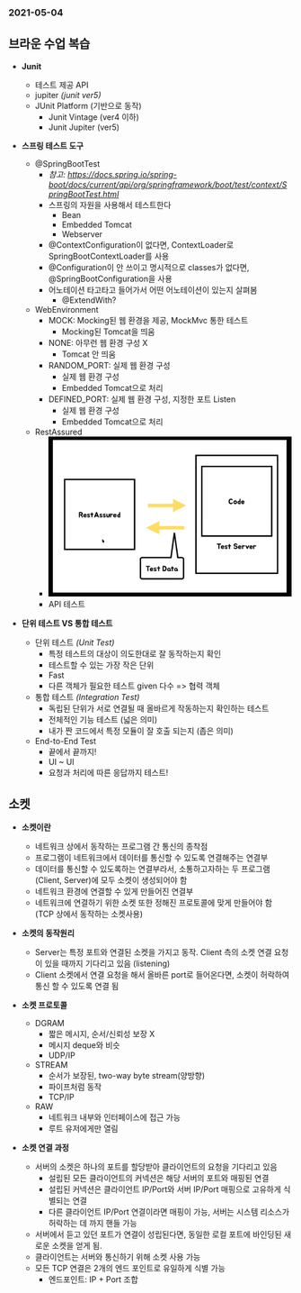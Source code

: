 ### 2021-05-04

## 브라운 수업 복습
- __Junit__
    - 테스트 제공 API
    - jupiter *(junit ver5)*
    - JUnit Platform (기반으로 동작)
        - Junit Vintage (ver4 이하)
        - Junit Jupiter (ver5)

- __스프링 테스트 도구__
    - @SpringBootTest
        - *참고: https://docs.spring.io/spring-boot/docs/current/api/org/springframework/boot/test/context/SpringBootTest.html*
        - 스프링의 자원을 사용해서 테스트한다
            - Bean
            - Embedded Tomcat
            - Webserver
        - @ContextConfiguration이 없다면, ContextLoader로 SpringBootContextLoader를 사용
        - @Configuration이 안 쓰이고 명시적으로 classes가 없다면, @SpringBootConfiguration을 사용
        - 어노테이션 타고타고 들어가서 어떤 어노테이션이 있는지 살펴봄
            - @ExtendWith?
    - WebEnvironment
        - MOCK: Mocking된 웹 환경을 제공, MockMvc 통한 테스트
            - Mocking된 Tomcat을 띄움
        - NONE: 아무런 웹 환경 구성 X
            - Tomcat 안 띄움
        - RANDOM_PORT: 실제 웹 환경 구성
            - 실제 웹 환경 구성
            - Embedded Tomcat으로 처리
        - DEFINED_PORT: 실제 웹 환경 구성, 지정한 포트 Listen
            - 실제 웹 환경 구성
            - Embedded Tomcat으로 처리
    - RestAssured
        - ![restassured](../image/restassured_2021-05-04.PNG)
        - API 테스트

- __단위 테스트 VS 통합 테스트__
    - 단위 테스트 *(Unit Test)* 
        - 특정 테스트의 대상이 의도한대로 잘 동작하는지 확인
        - 테스트할 수 있는 가장 작은 단위
        - Fast
        - 다른 객체가 필요한 테스트 given 다수 => 협력 객체
    - 통합 테스트 *(Integration Test)*
        - 독립된 단위가 서로 연결될 때 올바르게 작동하는지 확인하는 테스트
        - 전체적인 기능 테스트 (넓은 의미)
        - 내가 짠 코드에서 특정 모듈이 잘 호출 되는지 (좁은 의미)
    - End-to-End Test
        - 끝에서 끝까지!
        - UI ~ UI
        - 요청과 처리에 따른 응답까지 테스트!

## 소켓
- __소켓이란__
    - 네트워크 상에서 동작하는 프로그램 간 통신의 종착점
    - 프로그램이 네트워크에서 데이터를 통신할 수 있도록 연결해주는 연결부
    - 데이터를 통신할 수 있도록하는 연결부라서, 소통하고자하는 두 프로그램 (Client, Server)에 모두 소켓이 생성되어야 함 
    - 네트워크 환경에 연결할 수 있게 만들어진 연결부
    - 네트워크에 연결하기 위한 소켓 또한 정해진 프로토콜에 맞게 만들어야 함 (TCP 상에서 동작하는 소켓사용)

- __소켓의 동작원리__
    - Server는 특정 포트와 연결된 소켓을 가지고 동작. Client 측의 소켓 연결 요청이 있을 때까지 기다리고 있음 (listening)
    - Client 소켓에서 연결 요청을 해서 올바른 port로 들어온다면, 소켓이 허락하여 통신 할 수 있도록 연결 됨

- __소켓 프로토콜__
    - DGRAM
        -	짧은 메시지, 순서/신뢰성 보장 X
        -	메시지 deque와 비슷
        -	UDP/IP
    - STREAM
        - 순서가 보장된, two-way byte stream(양방향)
        - 파이프처럼 동작
        - TCP/IP
    - RAW
        - 네트워크 내부와 인터페이스에 접근 가능
        - 루트 유저에게만 열림

- __소켓 연결 과정__
    - 서버의 소켓은 하나의 포트를 할당받아 클라이언트의 요청을 기다리고 있음
        - 설립된 모든 클라이언트의 커넥션은 해당 서버의 포트와 매핑된 연결
        - 설립된 커넥션은 클라이언트 IP/Port와 서버 IP/Port 매핑으로 고유하게 식별되는 연결
        - 다른 클라이언트 IP/Port 연결이라면 매핑이 가능, 서버는 시스템 리소스가 허락하는 데 까지 핸들 가능
    - 서버에서 듣고 있던 포트가 연결이 성립된다면, 동일한 로컬 포트에 바인딩된 새로운 소켓을 얻게 됨. 
    - 클라이언트는 서버와 통신하기 위해 소켓 사용 가능
    - 모든 TCP 연결은 2개의 엔드 포인트로 유일하게 식별 가능
        - 엔드포인트: IP + Port 조합
